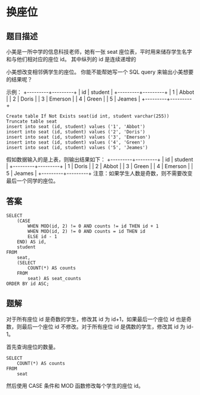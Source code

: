 <!--
 * @Author: your name
 * @Date: 2020-09-24 19:15:18
 * @LastEditTime: 2020-09-27 10:43:11
 * @LastEditors: Please set LastEditors
 * @Description: In User Settings Edit
 * @FilePath: \database-sql-combat\64.换座位.md
-->

# 换座位

## 题目描述

小美是一所中学的信息科技老师，她有一张 seat 座位表，平时用来储存学生名字和与他们相对应的座位 id。
其中纵列的 id 是连续递增的

小美想改变相邻俩学生的座位。
你能不能帮她写一个 SQL query 来输出小美想要的结果呢？

示例：
+---------+---------+
|    id   | student |
+---------+---------+
|    1    | Abbot   |
|    2    | Doris   |
|    3    | Emerson |
|    4    | Green   |
|    5    | Jeames  |
+---------+---------+
``` mysql
Create table If Not Exists seat(id int, student varchar(255))
Truncate table seat
insert into seat (id, student) values ('1', 'Abbot')
insert into seat (id, student) values ('2', 'Doris')
insert into seat (id, student) values ('3', 'Emerson')
insert into seat (id, student) values ('4', 'Green')
insert into seat (id, student) values ('5', 'Jeames')
```

假如数据输入的是上表，则输出结果如下：
+---------+---------+
|    id   | student |
+---------+---------+
|    1    | Doris   |
|    2    | Abbot   |
|    3    | Green   |
|    4    | Emerson |
|    5    | Jeames  |
+---------+---------+
注意：如果学生人数是奇数，则不需要改变最后一个同学的座位。

## 答案

``` mysql
SELECT
    (CASE
        WHEN MOD(id, 2) != 0 AND counts != id THEN id + 1
        WHEN MOD(id, 2) != 0 AND counts = id THEN id
        ELSE id - 1
    END) AS id,
    student
FROM
    seat,
    (SELECT
        COUNT(*) AS counts
    FROM
        seat) AS seat_counts
ORDER BY id ASC;
```

## 题解
对于所有座位 id 是奇数的学生，修改其 id 为 id+1，如果最后一个座位 id 也是奇数，则最后一个座位 id 不修改。对于所有座位 id 是偶数的学生，修改其 id 为 id-1。

首先查询座位的数量。

``` mysql
SELECT
    COUNT(*) AS counts
FROM
    seat
```
然后使用 CASE 条件和 MOD 函数修改每个学生的座位 id。

